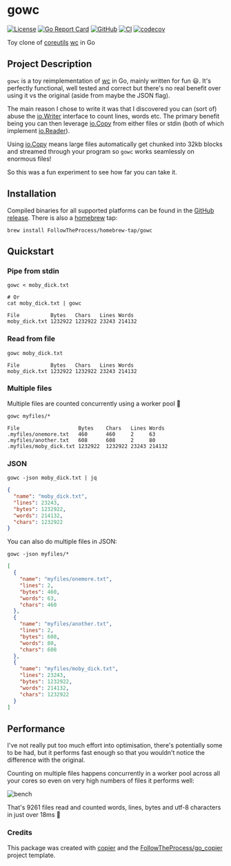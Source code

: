 # gowc

[![License](https://img.shields.io/github/license/FollowTheProcess/gowc)](https://github.com/FollowTheProcess/gowc)
[![Go Report Card](https://goreportcard.com/badge/github.com/FollowTheProcess/gowc)](https://goreportcard.com/report/github.com/FollowTheProcess/gowc)
[![GitHub](https://img.shields.io/github/v/release/FollowTheProcess/gowc?logo=github&sort=semver)](https://github.com/FollowTheProcess/gowc)
[![CI](https://github.com/FollowTheProcess/gowc/workflows/CI/badge.svg)](https://github.com/FollowTheProcess/gowc/actions?query=workflow%3ACI)
[![codecov](https://codecov.io/gh/FollowTheProcess/gowc/branch/main/graph/badge.svg)](https://codecov.io/gh/FollowTheProcess/gowc)

Toy clone of [coreutils] [wc] in Go

## Project Description

`gowc` is a toy reimplementation of [wc] in Go, mainly written for fun 😃. It's perfectly functional, well tested and correct but there's no real
benefit over using it vs the original (aside from maybe the JSON flag).

The main reason I chose to write it was that I discovered you can (sort of) abuse the [io.Writer] interface to count lines, words etc. The primary benefit being
you can then leverage [io.Copy] from either files or stdin (both of which implement [io.Reader]).

Using [io.Copy] means large files automatically get chunked into 32kb blocks and streamed through your program so `gowc` works seamlessly on enormous files!

So this was a fun experiment to see how far you can take it.

## Installation

Compiled binaries for all supported platforms can be found in the [GitHub release]. There is also a [homebrew] tap:

```shell
brew install FollowTheProcess/homebrew-tap/gowc
```

## Quickstart

### Pipe from stdin

```shell
gowc < moby_dick.txt

# Or
cat moby_dick.txt | gowc
```

```plain
File          Bytes   Chars   Lines Words
moby_dick.txt 1232922 1232922 23243 214132
```

### Read from file

```shell
gowc moby_dick.txt
```

```plain
File          Bytes   Chars   Lines Words
moby_dick.txt 1232922 1232922 23243 214132
```

### Multiple files

Multiple files are counted concurrently using a worker pool 🚀

```shell
gowc myfiles/*
```

```plain
File                   Bytes    Chars   Lines Words
.myfiles/onemore.txt   460      460     2     63
.myfiles/another.txt   608      608     2     80
.myfiles/moby_dick.txt 1232922  1232922 23243 214132
```

### JSON

```shell
gowc -json moby_dick.txt | jq
```

```json
{
  "name": "moby_dick.txt",
  "lines": 23243,
  "bytes": 1232922,
  "words": 214132,
  "chars": 1232922
}
```

You can also do multiple files in JSON:

```shell
gowc -json myfiles/*
```

```json
[
  {
    "name": "myfiles/onemore.txt",
    "lines": 2,
    "bytes": 460,
    "words": 63,
    "chars": 460
  },
  {
    "name": "myfiles/another.txt",
    "lines": 2,
    "bytes": 608,
    "words": 80,
    "chars": 608
  },
  {
    "name": "myfiles/moby_dick.txt",
    "lines": 23243,
    "bytes": 1232922,
    "words": 214132,
    "chars": 1232922
  }
]
```

## Performance

I've not really put too much effort into optimisation, there's potentially some to be had, but it performs fast enough so that you wouldn't notice
the difference with the original.

Counting on multiple files happens concurrently in a worker pool across all your cores so even on very high numbers of files it performs well:

![bench](https://github.com/FollowTheProcess/gocwd/raw/main/img/bench.png)

That's 9261 files read and counted words, lines, bytes and utf-8 characters in just over 18ms 🚀

### Credits

This package was created with [copier] and the [FollowTheProcess/go_copier] project template.

[copier]: https://copier.readthedocs.io/en/stable/
[FollowTheProcess/go_copier]: https://github.com/FollowTheProcess/go_copier
[GitHub release]: https://github.com/FollowTheProcess/gowc/releases
[homebrew]: https://brew.sh
[coreutils]: https://www.gnu.org/software/coreutils/manual/
[wc]: https://www.gnu.org/software/coreutils/manual/html_node/wc-invocation.html#wc-invocation
[io.Writer]: https://pkg.go.dev/io#Writer
[io.Copy]: https://pkg.go.dev/io#Copy
[io.Reader]: https://pkg.go.dev/io#Reader

